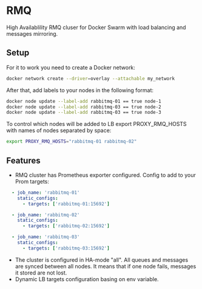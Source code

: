 # RMQ
High Availablility RMQ cluser for Docker Swarm with load balancing and messages mirroring.

Setup
-------------

For it to work you need to create a Docker network:

```bash
docker network create --driver=overlay --attachable my_network

```


After that, add labels to your nodes in the following format:

```bash
docker node update --label-add rabbitmq-01 == true node-1
docker node update --label-add rabbitmq-03 == true node-2
docker node update --label-add rabbitmq-03 == true node-3
```

To control which nodes will be added to LB export PROXY_RMQ_HOSTS with names of nodes separated by space:

```bash
export PROXY_RMQ_HOSTS="rabbitmq-01 rabbitmq-02"
```


Features
-------------
* RMQ cluster has Prometheus exporter configured. Config to add to your Prom targets:
```.yaml
  - job_name: 'rabbitmq-01'
    static_configs:
      - targets: ['rabbitmq-01:15692']

  - job_name: 'rabbitmq-02'
    static_configs:
      - targets: ['rabbitmq-02:15692']

  - job_name: 'rabbitmq-03'
    static_configs:
      - targets: ['rabbitmq-03:15692']
```

* The cluster is configured in HA-mode "all". All queues and messages are synced between all nodes. It means that if one node fails, messages it stored are not lost.
* Dynamic LB targets configuration basing on env variable.